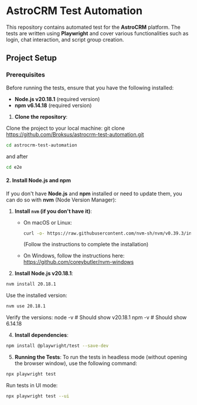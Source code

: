 # AstroCRM Test Automation

This repository contains automated test for the **AstroCRM** platform. The tests are written using **Playwright** and cover various functionalities such as login, chat interaction, and script group creation.

## Project Setup

### Prerequisites

Before running the tests, ensure that you have the following installed:

- **Node.js v20.18.1** (required version)
- **npm v6.14.18** (required version)

1. **Clone the repository**:

Clone the project to your local machine:
git clone https://github.com/Broksus/astrocrm-test-automation.git
```bash
cd astrocrm-test-automation
```
and after 
```bash
cd e2e
```

#### 2. **Install Node.js and npm**

If you don't have **Node.js** and **npm** installed or need to update them, you can do so with **nvm** (Node Version Manager):

1. **Install `nvm` (if you don't have it)**:
   - On macOS or Linux:
     ```bash
     curl -o- https://raw.githubusercontent.com/nvm-sh/nvm/v0.39.3/install.sh | bash
     ```
     (Follow the instructions to complete the installation)

   - On Windows, follow the instructions here: https://github.com/coreybutler/nvm-windows

3. **Install Node.js v20.18.1**:
```bash
nvm install 20.18.1
```

Use the installed version:
```bash
nvm use 20.18.1
```

Verify the versions:
node -v   # Should show v20.18.1
npm -v    # Should show 6.14.18

4. **Install dependencies**:
```bash
npm install @playwright/test --save-dev
```

5. **Running the Tests**:
To run the tests in headless mode (without opening the browser window), use the following command:
```bash
npx playwright test
```

Run tests in UI mode:
```bash
npx playwright test --ui
```